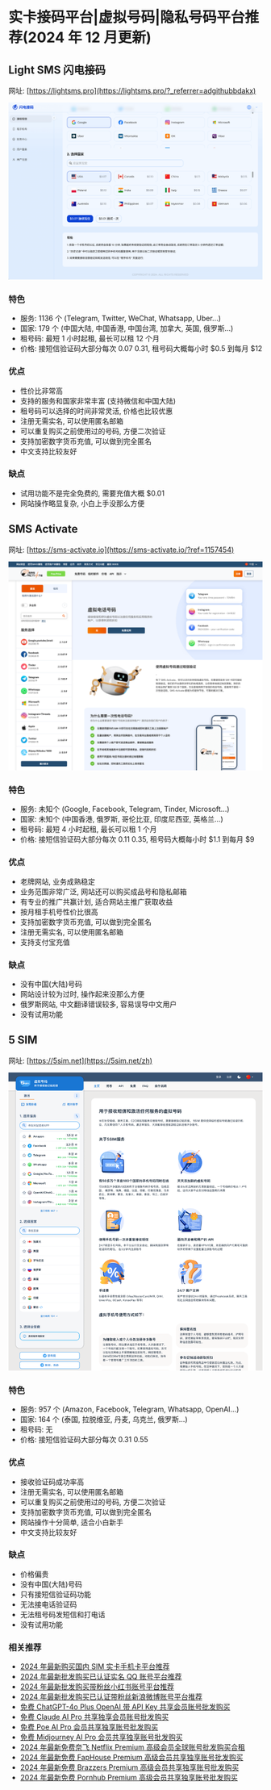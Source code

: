 # 实卡接码平台|虚拟号码|隐私号码平台推荐(2024 年 12 月更新)

## Light SMS 闪电接码

网址: [https://lightsms.pro](https://lightsms.pro/?_referrer=adgithubbdakx)

![lightsms.pro](./imgs/lightsms.pro.png)

### 特色

- 服务: 1136 个 (Telegram, Twitter, WeChat, Whatsapp, Uber...)
- 国家: 179 个 (中国大陆, 中国香港, 中国台湾, 加拿大, 英国, 俄罗斯...)
- 租号码: 最短 1 小时起租, 最长可以租 12 个月
- 价格: 接短信验证码大部分每次 $0.07~$0.31, 租号码大概每小时 $0.5 到每月 $12

### 优点

- 性价比非常高
- 支持的服务和国家非常丰富 (支持微信和中国大陆)
- 租号码可以选择的时间非常灵活, 价格也比较优惠
- 注册无需实名, 可以使用匿名邮箱
- 可以重复购买之前使用过的号码, 方便二次验证
- 支持加密数字货币充值, 可以做到完全匿名
- 中文支持比较友好

### 缺点

- 试用功能不是完全免费的, 需要充值大概 $0.01
- 网站操作略显复杂, 小白上手没那么方便

## SMS Activate

网址: [https://sms-activate.io](https://sms-activate.io/?ref=1157454)

![sms-activate.io](./imgs/sms-activate.io.png)

### 特色

- 服务: 未知个 (Google, Facebook, Telegram, Tinder, Microsoft...)
- 国家: 未知个 (中国香港, 俄罗斯, 哥伦比亚, 印度尼西亚, 英格兰...)
- 租号码: 最短 4 小时起租, 最长可以租 1 个月
- 价格: 接短信验证码大部分每次 $0.11~$0.35, 租号码大概每小时 $1.1 到每月 $9

### 优点

- 老牌网站, 业务成熟稳定
- 业务范围非常广泛, 网站还可以购买成品号和隐私邮箱
- 有专业的推广共赢计划, 适合网站主推广获取收益
- 按月租手机号性价比很高
- 支持加密数字货币充值, 可以做到完全匿名
- 注册无需实名, 可以使用匿名邮箱
- 支持支付宝充值

### 缺点

- 没有中国(大陆)号码
- 网站设计较为过时, 操作起来没那么方便
- 俄罗斯网站, 中文翻译错误较多, 容易误导中文用户
- 没有试用功能

## 5 SIM

网址: [https://5sim.net](https://5sim.net/zh)

![5sim.net](./imgs/5sim.net.png)

### 特色

- 服务: 957 个 (Amazon, Facebook, Telegram, Whatsapp, OpenAI...)
- 国家: 164 个 (泰国, 拉脱维亚, 丹麦, 乌克兰, 俄罗斯...)
- 租号码: 无
- 价格: 接短信验证码大部分每次 $0.31~$0.55

### 优点

- 接收验证码成功率高
- 注册无需实名, 可以使用匿名邮箱
- 可以重复购买之前使用过的号码, 方便二次验证
- 支持加密数字货币充值, 可以做到完全匿名
- 网站操作十分简单, 适合小白新手
- 中文支持比较友好

### 缺点

- 价格偏贵
- 没有中国(大陆)号码
- 只有接短信验证码功能
- 无法接电话验证码
- 无法租号码发短信和打电话
- 没有试用功能

### 相关推荐

- [2024 年最新购买国内 SIM 实卡手机卡平台推荐](https://github.com/bdakx/top-cn-sim-card)
- [2024 年最新批发购买已认证实名 QQ 账号平台推荐](https://github.com/bdakx/top-qq)
- [2024 年最新批发购买带粉丝小红书账号平台推荐](https://github.com/bdakx/top-xiaohongshu)
- [2024 年最新批发购买已认证带粉丝新浪微博账号平台推荐](https://github.com/bdakx/top-weibo)
- [免费 ChatGPT-4o Plus OpenAI 带 API Key 共享会员账号批发购买](https://github.com/bdakx/free-chatgpt-plus02)
- [免费 Claude AI Pro 共享独享会员账号批发购买](https://github.com/bdakx/free-claude-ai-pro02)
- [免费 Poe AI Pro 会员共享独享账号批发购买](https://github.com/bdakx/free-poe-ai-pro02)
- [免费 Midjourney AI Pro 会员共享独享账号批发购买](https://github.com/bdakx/free-midjourney-pro-02)
- [2024 年最新免费奈飞 Netflix Premium 高级会员全球账号批发购买合租](https://github.com/bdakx/free-netflix-accounts)
- [2024 年最新免费 FapHouse Premium 高级会员共享独享账号批发购买](https://github.com/bdakx/free-faphouse-accounts)
- [2024 年最新免费 Brazzers Premium 高级会员共享独享账号批发购买](https://github.com/bdakx/free-brazzers-accounts)
- [2024 年最新免费 Pornhub Premium 高级会员共享独享账号批发购买](https://github.com/bdakx/free-pornhub-accounts)
